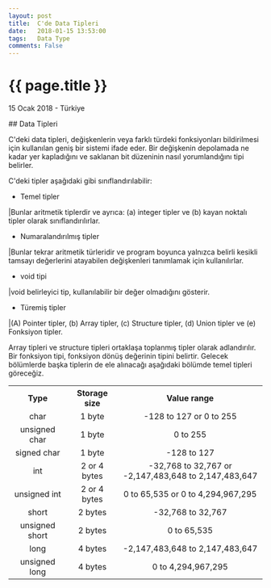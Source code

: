 ```yaml
---
layout: post
title:  C'de Data Tipleri
date:   2018-01-15 13:53:00
tags:   Data Type
comments: False
---
```


{{ page.title }}
================

<p class="meta">15 Ocak 2018 - Türkiye</p>
## Data Tipleri

C'deki data tipleri, değişkenlerin veya farklı türdeki fonksiyonları bildirilmesi için kullanılan geniş bir sistemi ifade eder. Bir değişkenin depolamada ne kadar yer kapladığını ve saklanan bit düzeninin nasıl yorumlandığını tipi belirler.

C'deki tipler aşağıdaki gibi sınıflandırılabilir:

- Temel tipler

|Bunlar aritmetik tiplerdir ve ayrıca: (a) integer tipler ve (b) kayan noktalı tipler olarak sınıflandırılırlar.

- Numaralandırılmış tipler

|Bunlar tekrar aritmetik türleridir ve program boyunca yalnızca belirli kesikli tamsayı değerlerini atayabilen değişkenleri tanımlamak için kullanılırlar.

- void tipi

|void belirleyici tip, kullanılabilir bir değer olmadığını gösterir.

- Türemiş tipler

|(A) Pointer tipler, (b) Array tipler, (c) Structure tipler, (d) Union tipler ve (e) Fonksiyon tipler.

Array tipleri ve structure tipleri ortaklaşa toplanmış tipler olarak adlandırılır. Bir fonksiyon tipi, fonksiyon dönüş değerinin tipini belirtir. Gelecek bölümlerde başka tiplerin de ele alınacağı aşağıdaki bölümde temel tipleri göreceğiz.


<table style="text-align:center;" class="table table-bordered">
<tr>
<th style="width:23%;text-align:center;">Type</th>
<th style="width:20%;text-align:center;">Storage size</th>
<th style="text-align:center;">Value range</th>
</tr>
<tr>
<td>char</td>
<td>1 byte</td>
<td>-128 to 127 or 0 to 255</td>
</tr>
<tr>
<td>unsigned char</td>
<td>1 byte</td>
<td>0 to 255</td>
</tr>
<tr>
<td>signed char</td>
<td>1 byte</td>
<td>-128 to 127</td>
</tr>
<tr>
<td style="vertical-align:middle;">int</td>
<td style="vertical-align:middle;">2 or 4 bytes</td>
<td>-32,768 to 32,767 or -2,147,483,648 to 2,147,483,647</td>
</tr>
<tr>
<td>unsigned int</td>
<td>2 or 4 bytes</td>
<td>0 to 65,535 or 0 to 4,294,967,295</td>
</tr>
<tr>
<td>short</td>
<td>2 bytes</td>
<td>-32,768 to 32,767</td>
</tr>
<tr>
<td>unsigned short</td>
<td>2 bytes</td>
<td>0 to 65,535</td>
</tr>
<tr>
<td>long</td>
<td>4 bytes</td>
<td>-2,147,483,648 to 2,147,483,647</td>
</tr>
<tr>
<td>unsigned long</td>
<td>4 bytes</td>
<td>0 to 4,294,967,295</td>
</tr>
</table>

